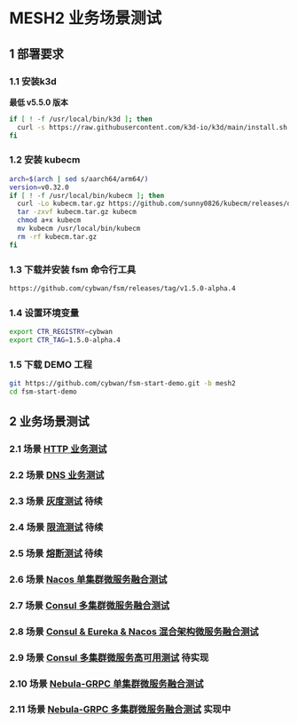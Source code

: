 # MESH2 业务场景测试

## 1 部署要求

### 1.1 安装k3d 

**最低 v5.5.0 版本**

```bash
if [ ! -f /usr/local/bin/k3d ]; then
  curl -s https://raw.githubusercontent.com/k3d-io/k3d/main/install.sh | bash
fi
```

### 1.2 安装 kubecm

```bash
arch=$(arch | sed s/aarch64/arm64/)
version=v0.32.0
if [ ! -f /usr/local/bin/kubecm ]; then
  curl -Lo kubecm.tar.gz https://github.com/sunny0826/kubecm/releases/download/${version}/kubecm_${version}_Linux_${arch}.tar.gz
  tar -zxvf kubecm.tar.gz kubecm
  chmod a+x kubecm
  mv kubecm /usr/local/bin/kubecm
  rm -rf kubecm.tar.gz
fi
```

### 1.3 下载并安装 fsm 命令行工具

```bash
https://github.com/cybwan/fsm/releases/tag/v1.5.0-alpha.4
```

### 1.4 设置环境变量

```bash
export CTR_REGISTRY=cybwan
export CTR_TAG=1.5.0-alpha.4
```

### 1.5 下载 DEMO 工程

```bash
git https://github.com/cybwan/fsm-start-demo.git -b mesh2
cd fsm-start-demo
```

## 2 业务场景测试

### 2.1    场景 [HTTP 业务测试](scenarios.2.1.md)

### 2.2   场景 [DNS 业务测试](scenarios.2.2.md)

### 2.3   场景 [灰度测试](scenarios.3.md) 待续

### 2.4   场景 [限流测试](scenarios.4.md) 待续

### 2.5   场景 [熔断测试](scenarios.5.md) 待续

### 2.6   场景 [Nacos 单集群微服务融合测试](scenarios.2.6.md)

### 2.7   场景 [Consul 多集群微服务融合测试](scenarios.2.7.md)

### 2.8   场景 [Consul & Eureka & Nacos 混合架构微服务融合测试](scenarios.2.8.md)

### 2.9   场景 [Consul 多集群微服务高可用测试](scenarios.2.9.md) 待实现

### 2.10 场景 [Nebula-GRPC 单集群微服务融合测试](scenarios.2.10.md)

### 2.11 场景 [Nebula-GRPC 多集群微服务融合测试](scenarios.2.11.md) 实现中